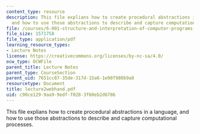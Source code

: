 ```yaml
---
content_type: resource
description: This file explians how to create procedural abstractions in a language,
  and how to use those abstractions to describe and capture computational processes.
file: /courses/6-001-structure-and-interpretation-of-computer-programs-spring-2005/c90ce1299aa99edff0283f60eb2d6786_lecture2webhand.pdf
file_size: 1571758
file_type: application/pdf
learning_resource_types:
- Lecture Notes
license: https://creativecommons.org/licenses/by-nc-sa/4.0/
ocw_type: OCWFile
parent_title: Lecture Notes
parent_type: CourseSection
parent_uid: 7651cc87-35de-317d-15a6-1e98f980b9a8
resourcetype: Document
title: lecture2webhand.pdf
uid: c90ce129-9aa9-9edf-f028-3f60eb2d6786
---
```

This file explians how to create procedural abstractions in a language, and how to use those abstractions to describe and capture computational processes.